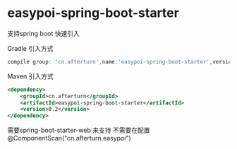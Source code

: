# easypoi-spring-boot-starter
支持spring boot 快速引入

Gradle 引入方式
``` groovy
compile group: 'cn.afterturn',name:'easypoi-spring-boot-starter',version:'0.2'
```

Maven 引入方式
```xml
<dependency>
    <groupId>cn.afterturn</groupId>
    <artifactId>easypoi-spring-boot-starter</artifactId>
    <version>0.2</version>
</dependency>

```

需要spring-boot-starter-web 来支持
不需要在配置@ComponentScan("cn.afterturn.easypoi")